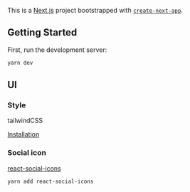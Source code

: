 This is a [Next.js](https://nextjs.org/) project bootstrapped with [`create-next-app`](https://github.com/vercel/next.js/tree/canary/packages/create-next-app).

## Getting Started

First, run the development server:

```bash
yarn dev
```

## UI

### Style

tailwindCSS

[Installation](https://tailwindcss.com/docs/guides/nextjs)

### Social icon

[react-social-icons](https://jaketrent.github.io/react-social-icons/)

`yarn add react-social-icons`
